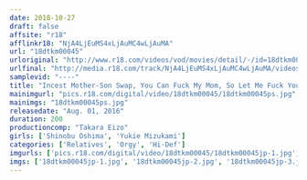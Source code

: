 ```yaml
---
date: 2018-10-27
draft: false
affsite: "r18"
afflinkr18: "NjA4LjEuMS4xLjAuMC4wLjAuMA"
url: "18dtkm00045"
urloriginal: "http://www.r18.com/videos/vod/movies/detail/-/id=18dtkm00045"
urlfinal: "http://media.r18.com/track/NjA4LjEuMS4xLjAuMC4wLjAuMA/videos/vod/movies/detail/-/id=18dtkm00045"
samplevid: "----"
title: "Incest Mother-Son Swap, You Can Fuck My Mom, So Let Me Fuck Yours. Shinobu Oshima Yukie Mizukami"
mainimgurl: "pics.r18.com/digital/video/18dtkm00045/18dtkm00045ps.jpg"
mainimgs: "18dtkm00045ps.jpg"
releasedate: "Aug. 01, 2016"
duration: 200
productioncomp: "Takara Eizo"
girls: ['Shinobu Oshima', 'Yukie Mizukami']
categories: ['Relatives', 'Orgy', 'Hi-Def']
imgurls: ['pics.r18.com/digital/video/18dtkm00045/18dtkm00045jp-1.jpg', 'pics.r18.com/digital/video/18dtkm00045/18dtkm00045jp-2.jpg', 'pics.r18.com/digital/video/18dtkm00045/18dtkm00045jp-3.jpg', 'pics.r18.com/digital/video/18dtkm00045/18dtkm00045jp-4.jpg', 'pics.r18.com/digital/video/18dtkm00045/18dtkm00045jp-5.jpg', 'pics.r18.com/digital/video/18dtkm00045/18dtkm00045jp-6.jpg', 'pics.r18.com/digital/video/18dtkm00045/18dtkm00045jp-7.jpg', 'pics.r18.com/digital/video/18dtkm00045/18dtkm00045jp-8.jpg', 'pics.r18.com/digital/video/18dtkm00045/18dtkm00045jp-9.jpg', 'pics.r18.com/digital/video/18dtkm00045/18dtkm00045jp-10.jpg', 'pics.r18.com/digital/video/18dtkm00045/18dtkm00045jp-11.jpg', 'pics.r18.com/digital/video/18dtkm00045/18dtkm00045jp-12.jpg', 'pics.r18.com/digital/video/18dtkm00045/18dtkm00045jp-13.jpg', 'pics.r18.com/digital/video/18dtkm00045/18dtkm00045jp-14.jpg', 'pics.r18.com/digital/video/18dtkm00045/18dtkm00045jp-15.jpg', 'pics.r18.com/digital/video/18dtkm00045/18dtkm00045jp-16.jpg', 'pics.r18.com/digital/video/18dtkm00045/18dtkm00045jp-17.jpg', 'pics.r18.com/digital/video/18dtkm00045/18dtkm00045jp-18.jpg', 'pics.r18.com/digital/video/18dtkm00045/18dtkm00045jp-19.jpg', 'pics.r18.com/digital/video/18dtkm00045/18dtkm00045jp-20.jpg']
imgs: ['18dtkm00045jp-1.jpg', '18dtkm00045jp-2.jpg', '18dtkm00045jp-3.jpg', '18dtkm00045jp-4.jpg', '18dtkm00045jp-5.jpg', '18dtkm00045jp-6.jpg', '18dtkm00045jp-7.jpg', '18dtkm00045jp-8.jpg', '18dtkm00045jp-9.jpg', '18dtkm00045jp-10.jpg', '18dtkm00045jp-11.jpg', '18dtkm00045jp-12.jpg', '18dtkm00045jp-13.jpg', '18dtkm00045jp-14.jpg', '18dtkm00045jp-15.jpg', '18dtkm00045jp-16.jpg', '18dtkm00045jp-17.jpg', '18dtkm00045jp-18.jpg', '18dtkm00045jp-19.jpg', '18dtkm00045jp-20.jpg']
---
```

